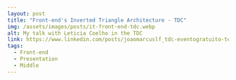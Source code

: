 ```yaml
---
layout: post
title: "Front-end's Inverted Triangle Architecture - TDC"
img: /assets/images/posts/it-front-end-tdc.webp
alt: My talk with Leticia Coelho in the TDC
link: https://www.linkedin.com/posts/joaomarcuslf_tdc-eventogratuito-tecnologia-activity-6805889723664531456-TaNz
tags:
  - Front-end
  - Presentation
  - Middle
---
```

